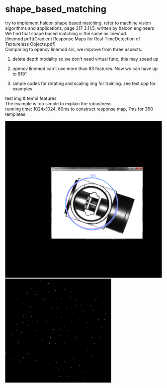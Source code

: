 # shape_based_matching  

try to implement halcon shape based matching, refer to machine vision algorithms and applications, page 317 3.11.5, written by halcon engineers  
We find that shape based matching is the same as linemod.  
[linemod pdf](Gradient Response Maps for Real-TimeDetection of Textureless Objects.pdf)  
Comparing to opencv linemod src, we improve from three aspects:  

1. delete depth modality so we don't need virtual func, this may speed up  

2. opencv linemod can't use more than 63 features. Now wo can have up to 8191  

3. simple codes for rotating and scaling img for training. see test.cpp for examples  

test img & templ features  
The example is too simple to explain the robustness  
running time: 1024x1024, 60ms to construct response map, 7ms for 360 templates  

![test](./test/case1/result.png)
![templ](test/case1/templ.png)
